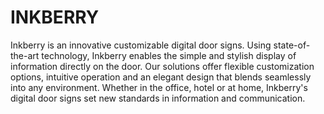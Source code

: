 # INKBERRY

Inkberry is an innovative customizable digital door signs. Using state-of-the-art technology, Inkberry enables the simple and stylish display of information directly on the door. Our solutions offer flexible customization options, intuitive operation and an elegant design that blends seamlessly into any environment. Whether in the office, hotel or at home, Inkberry's digital door signs set new standards in information and communication.
